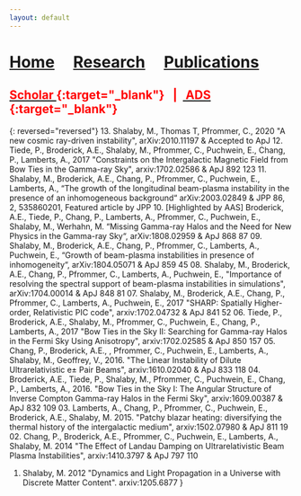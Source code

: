 ```yaml
---
layout: default
---
```


# [Home](index)  &nbsp; &nbsp;  [Research](Research)  &nbsp; &nbsp;  [Publications](Pub) 


## <span style="color:red"> [<span style="color:red"> Scholar </span>](https://scholar.google.ca/citations?user=KCgpd4UAAAAJ&hl=en){:target="_blank"} &nbsp; | &nbsp;[<span style="color:red"> ADS </span>](https://ui.adsabs.harvard.edu/search/p_=0&q=%3Dauthor%3A%22Shalaby%2C%20Mohamad%22&sort=date%20desc%2C%20bibcode%20desc){:target="_blank"} 





{: reversed="reversed"}
13. Shalaby, M., Thomas T, Pfrommer, C.,  2020 "A new cosmic ray-driven instability", arXiv:2010.11197 & Accepted to ApJ
12. Tiede, P., Broderick, A.E.,  Shalaby, M., Pfrommer, C., Puchwein, E., Chang, P., Lamberts, A.,  2017 "Constraints on the Intergalactic Magnetic Field from Bow Ties in the Gamma-ray Sky", arxiv:1702.02586 & ApJ 892 123 
11. Shalaby, M., Broderick, A.E.,  Chang, P., Pfrommer, C., Puchwein, E., Lamberts, A., “The growth of the longitudinal beam-plasma instability in the presence of an inhomogeneous background“ arXiv:2003.02849 &  JPP 86, 2, 535860201, Featured article by JPP
10. [Highlighted by AAS]  Broderick, A.E., Tiede, P., Chang, P., Lamberts, A., Pfrommer, C., Puchwein, E., Shalaby, M., Werhahn, M. “Missing Gamma-ray Halos and the Need for New Physics in the Gamma-ray Sky“, arXiv:1808.02959 &  ApJ 868 87 
09. Shalaby, M., Broderick, A.E., Chang, P., Pfrommer, C., Lamberts, A., Puchwein, E., “Growth of beam-plasma instabilities in presence of inhomogeneity“, arXiv:1804.05071 &  ApJ 859 45 
08. Shalaby, M., Broderick, A.E., Chang, P., Pfrommer, C., Lamberts, A., Puchwein, E., "Importance of resolving the spectral support of beam-plasma instabilities in simulations", arXiv:1704.00014 &  ApJ 848 81 
07. Shalaby, M., Broderick, A.E., Chang, P., Pfrommer, C., Lamberts, A., Puchwein, E., 2017 "SHARP: Spatially Higher-order, Relativistic PIC code", arxiv:1702.04732 & ApJ 841 52
06. Tiede, P., Broderick, A.E.,  Shalaby, M., Pfrommer, C., Puchwein, E., Chang, P., Lamberts, A., 2017 "Bow Ties in the Sky II: Searching for Gamma-ray Halos in the Fermi Sky Using Anisotropy", arxiv:1702.02585 & ApJ 850 157
05. Chang, P., Broderick, A.E., , Pfrommer, C., Puchwein, E., Lamberts, A., Shalaby, M., Geoffrey, V., 2016. "The Linear Instability of Dilute Ultrarelativistic e± Pair Beams", arxiv:1610.02040 & ApJ 833 118
04. Broderick, A.E., Tiede, P., Shalaby, M., Pfrommer, C., Puchwein, E., Chang, P., Lamberts, A., 2016. "Bow Ties in the Sky I: The Angular Structure of Inverse Compton Gamma-ray Halos in the Fermi Sky",  arxiv:1609.00387 & ApJ 832 109
03. Lamberts, A., Chang, P., Pfrommer, C., Puchwein, E., Broderick, A.E., Shalaby, M. 2015. "Patchy blazar heating: diversifying the thermal history of the intergalactic medium", arxiv:1502.07980 & ApJ 811 19
02. Chang, P., Broderick, A.E., Pfrommer, C., Puchwein, E., Lamberts, A., Shalaby, M. 2014 "The Effect of Landau Damping on Ultrarelativistic Beam Plasma Instabilities", arxiv:1410.3797 & ApJ 797 110
01. Shalaby, M. 2012 "Dynamics and Light Propagation in a Universe with Discrete Matter Content". arxiv:1205.6877
}
